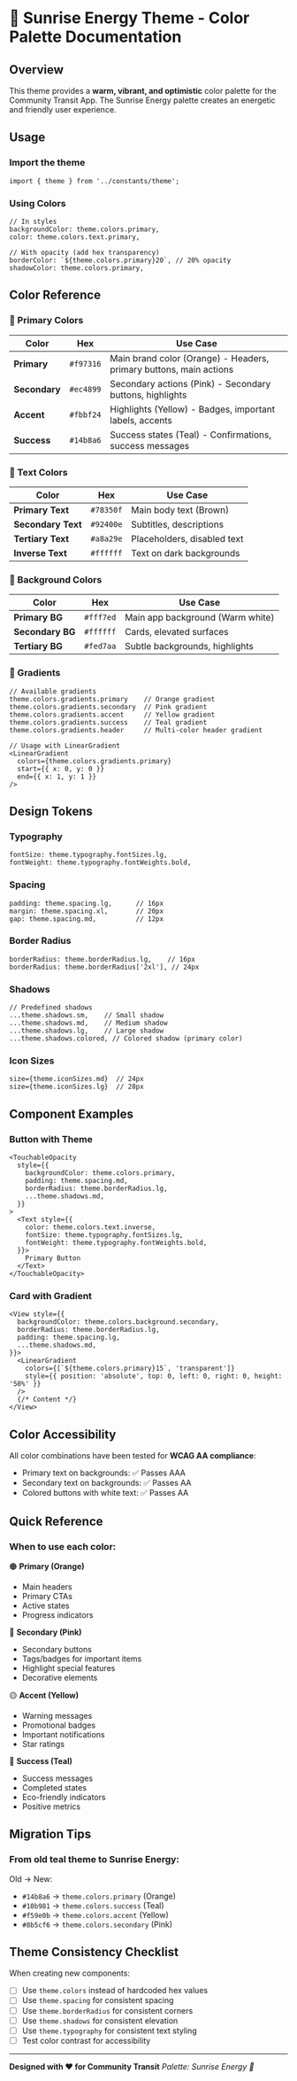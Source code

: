 # 🌅 Sunrise Energy Theme - Color Palette Documentation

## Overview
This theme provides a **warm, vibrant, and optimistic** color palette for the Community Transit App. The Sunrise Energy palette creates an energetic and friendly user experience.

## Usage

### Import the theme
```tsx
import { theme } from '../constants/theme';
```

### Using Colors
```tsx
// In styles
backgroundColor: theme.colors.primary,
color: theme.colors.text.primary,

// With opacity (add hex transparency)
borderColor: `${theme.colors.primary}20`, // 20% opacity
shadowColor: theme.colors.primary,
```

## Color Reference

### 🎨 Primary Colors

| Color | Hex | Use Case |
|-------|-----|----------|
| **Primary** | `#f97316` | Main brand color (Orange) - Headers, primary buttons, main actions |
| **Secondary** | `#ec4899` | Secondary actions (Pink) - Secondary buttons, highlights |
| **Accent** | `#fbbf24` | Highlights (Yellow) - Badges, important labels, accents |
| **Success** | `#14b8a6` | Success states (Teal) - Confirmations, success messages |

### 📝 Text Colors

| Color | Hex | Use Case |
|-------|-----|----------|
| **Primary Text** | `#78350f` | Main body text (Brown) |
| **Secondary Text** | `#92400e` | Subtitles, descriptions |
| **Tertiary Text** | `#a8a29e` | Placeholders, disabled text |
| **Inverse Text** | `#ffffff` | Text on dark backgrounds |

### 🎨 Background Colors

| Color | Hex | Use Case |
|-------|-----|----------|
| **Primary BG** | `#fff7ed` | Main app background (Warm white) |
| **Secondary BG** | `#ffffff` | Cards, elevated surfaces |
| **Tertiary BG** | `#fed7aa` | Subtle backgrounds, highlights |

### 🌈 Gradients

```tsx
// Available gradients
theme.colors.gradients.primary    // Orange gradient
theme.colors.gradients.secondary  // Pink gradient
theme.colors.gradients.accent     // Yellow gradient
theme.colors.gradients.success    // Teal gradient
theme.colors.gradients.header     // Multi-color header gradient

// Usage with LinearGradient
<LinearGradient
  colors={theme.colors.gradients.primary}
  start={{ x: 0, y: 0 }}
  end={{ x: 1, y: 1 }}
/>
```

## Design Tokens

### Typography
```tsx
fontSize: theme.typography.fontSizes.lg,
fontWeight: theme.typography.fontWeights.bold,
```

### Spacing
```tsx
padding: theme.spacing.lg,      // 16px
margin: theme.spacing.xl,       // 20px
gap: theme.spacing.md,          // 12px
```

### Border Radius
```tsx
borderRadius: theme.borderRadius.lg,    // 16px
borderRadius: theme.borderRadius['2xl'], // 24px
```

### Shadows
```tsx
// Predefined shadows
...theme.shadows.sm,    // Small shadow
...theme.shadows.md,    // Medium shadow
...theme.shadows.lg,    // Large shadow
...theme.shadows.colored, // Colored shadow (primary color)
```

### Icon Sizes
```tsx
size={theme.iconSizes.md}  // 24px
size={theme.iconSizes.lg}  // 28px
```

## Component Examples

### Button with Theme
```tsx
<TouchableOpacity
  style={{
    backgroundColor: theme.colors.primary,
    padding: theme.spacing.md,
    borderRadius: theme.borderRadius.lg,
    ...theme.shadows.md,
  }}
>
  <Text style={{ 
    color: theme.colors.text.inverse,
    fontSize: theme.typography.fontSizes.lg,
    fontWeight: theme.typography.fontWeights.bold,
  }}>
    Primary Button
  </Text>
</TouchableOpacity>
```

### Card with Gradient
```tsx
<View style={{
  backgroundColor: theme.colors.background.secondary,
  borderRadius: theme.borderRadius.lg,
  padding: theme.spacing.lg,
  ...theme.shadows.md,
}}>
  <LinearGradient
    colors={[`${theme.colors.primary}15`, 'transparent']}
    style={{ position: 'absolute', top: 0, left: 0, right: 0, height: '50%' }}
  />
  {/* Content */}
</View>
```

## Color Accessibility

All color combinations have been tested for **WCAG AA compliance**:
- Primary text on backgrounds: ✅ Passes AAA
- Secondary text on backgrounds: ✅ Passes AA
- Colored buttons with white text: ✅ Passes AA

## Quick Reference

### When to use each color:

🟠 **Primary (Orange)** 
- Main headers
- Primary CTAs
- Active states
- Progress indicators

🩷 **Secondary (Pink)**
- Secondary buttons
- Tags/badges for important items
- Highlight special features
- Decorative elements

🟡 **Accent (Yellow)**
- Warning messages
- Promotional badges
- Important notifications
- Star ratings

🩵 **Success (Teal)**
- Success messages
- Completed states
- Eco-friendly indicators
- Positive metrics

## Migration Tips

### From old teal theme to Sunrise Energy:

Old → New:
- `#14b8a6` → `theme.colors.primary` (Orange)
- `#10b981` → `theme.colors.success` (Teal)
- `#f59e0b` → `theme.colors.accent` (Yellow)
- `#8b5cf6` → `theme.colors.secondary` (Pink)

## Theme Consistency Checklist

When creating new components:
- [ ] Use `theme.colors` instead of hardcoded hex values
- [ ] Use `theme.spacing` for consistent spacing
- [ ] Use `theme.borderRadius` for consistent corners
- [ ] Use `theme.shadows` for consistent elevation
- [ ] Use `theme.typography` for consistent text styling
- [ ] Test color contrast for accessibility

---

**Designed with ❤️ for Community Transit**
*Palette: Sunrise Energy 🌅*

